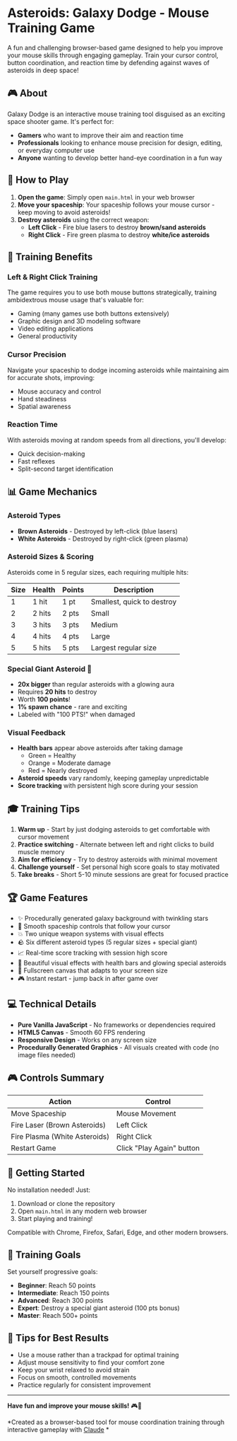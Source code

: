 # Asteroids: Galaxy Dodge - Mouse Training Game

A fun and challenging browser-based game designed to help you improve your mouse skills through engaging gameplay. Train your cursor control, button coordination, and reaction time by defending against waves of asteroids in deep space!

## 🎮 About

Galaxy Dodge is an interactive mouse training tool disguised as an exciting space shooter game. It's perfect for:

- **Gamers** who want to improve their aim and reaction time
- **Professionals** looking to enhance mouse precision for design, editing, or everyday computer use
- **Anyone** wanting to develop better hand-eye coordination in a fun way

## 🚀 How to Play

1. **Open the game**: Simply open `main.html` in your web browser
2. **Move your spaceship**: Your spaceship follows your mouse cursor - keep moving to avoid asteroids!
3. **Destroy asteroids** using the correct weapon:
   - **Left Click** - Fire blue lasers to destroy **brown/sand asteroids**
   - **Right Click** - Fire green plasma to destroy **white/ice asteroids**

## 🎯 Training Benefits

### Left & Right Click Training
The game requires you to use both mouse buttons strategically, training ambidextrous mouse usage that's valuable for:
- Gaming (many games use both buttons extensively)
- Graphic design and 3D modeling software
- Video editing applications
- General productivity

### Cursor Precision
Navigate your spaceship to dodge incoming asteroids while maintaining aim for accurate shots, improving:
- Mouse accuracy and control
- Hand steadiness
- Spatial awareness

### Reaction Time
With asteroids moving at random speeds from all directions, you'll develop:
- Quick decision-making
- Fast reflexes
- Split-second target identification

## 📊 Game Mechanics

### Asteroid Types
- **Brown Asteroids** - Destroyed by left-click (blue lasers)
- **White Asteroids** - Destroyed by right-click (green plasma)

### Asteroid Sizes & Scoring
Asteroids come in 5 regular sizes, each requiring multiple hits:

| Size | Health | Points | Description |
|------|--------|--------|-------------|
| 1    | 1 hit  | 1 pt   | Smallest, quick to destroy |
| 2    | 2 hits | 2 pts  | Small |
| 3    | 3 hits | 3 pts  | Medium |
| 4    | 4 hits | 4 pts  | Large |
| 5    | 5 hits | 5 pts  | Largest regular size |

### Special Giant Asteroid 🌟
- **20x bigger** than regular asteroids with a glowing aura
- Requires **20 hits** to destroy
- Worth **100 points**!
- **1% spawn chance** - rare and exciting
- Labeled with "100 PTS!" when damaged

### Visual Feedback
- **Health bars** appear above asteroids after taking damage
  - Green = Healthy
  - Orange = Moderate damage
  - Red = Nearly destroyed
- **Asteroid speeds** vary randomly, keeping gameplay unpredictable
- **Score tracking** with persistent high score during your session

## 🎓 Training Tips

1. **Warm up** - Start by just dodging asteroids to get comfortable with cursor movement
2. **Practice switching** - Alternate between left and right clicks to build muscle memory
3. **Aim for efficiency** - Try to destroy asteroids with minimal movement
4. **Challenge yourself** - Set personal high score goals to stay motivated
5. **Take breaks** - Short 5-10 minute sessions are great for focused practice

## 🏆 Game Features

- ✨ Procedurally generated galaxy background with twinkling stars
- 🚀 Smooth spaceship controls that follow your cursor
- 💥 Two unique weapon systems with visual effects
- 🪨 Six different asteroid types (5 regular sizes + special giant)
- 📈 Real-time score tracking with session high score
- 🎨 Beautiful visual effects with health bars and glowing special asteroids
- 📱 Fullscreen canvas that adapts to your screen size
- 🎮 Instant restart - jump back in after game over

## 💻 Technical Details

- **Pure Vanilla JavaScript** - No frameworks or dependencies required
- **HTML5 Canvas** - Smooth 60 FPS rendering
- **Responsive Design** - Works on any screen size
- **Procedurally Generated Graphics** - All visuals created with code (no image files needed)

## 🎮 Controls Summary

| Action | Control |
|--------|---------|
| Move Spaceship | Mouse Movement |
| Fire Laser (Brown Asteroids) | Left Click |
| Fire Plasma (White Asteroids) | Right Click |
| Restart Game | Click "Play Again" button |

## 🏁 Getting Started

No installation needed! Just:
1. Download or clone the repository
2. Open `main.html` in any modern web browser
3. Start playing and training!

Compatible with Chrome, Firefox, Safari, Edge, and other modern browsers.

## 🎯 Training Goals

Set yourself progressive goals:
- **Beginner**: Reach 50 points
- **Intermediate**: Reach 150 points
- **Advanced**: Reach 300 points
- **Expert**: Destroy a special giant asteroid (100 pts bonus)
- **Master**: Reach 500+ points

## 📝 Tips for Best Results

- Use a mouse rather than a trackpad for optimal training
- Adjust mouse sensitivity to find your comfort zone
- Keep your wrist relaxed to avoid strain
- Focus on smooth, controlled movements
- Practice regularly for consistent improvement

---

**Have fun and improve your mouse skills!** 🎮🚀

*Created as a browser-based tool for mouse coordination training through interactive gameplay with [Claude](https://claude.com/product/claude-code) *
